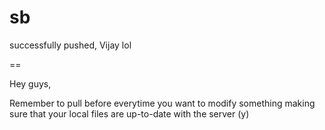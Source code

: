 sb
==
successfully pushed, Vijay
lol

== 

Hey guys,

Remember to pull before everytime you want to modify something making sure that your local files are up-to-date with the server (y)